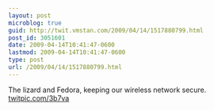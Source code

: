 ```yaml
---
layout: post
microblog: true
guid: http://twit.vmstan.com/2009/04/14/1517880799.html
post_id: 3051601
date: 2009-04-14T10:41:47-0600
lastmod: 2009-04-14T10:41:47-0600
type: post
url: /2009/04/14/1517880799.html
---
```

The lizard and Fedora, keeping our wireless network secure.  [twitpic.com/3b7va](http://twitpic.com/3b7va)
